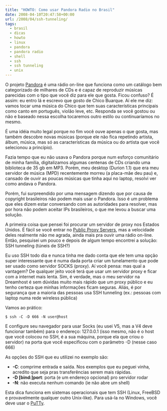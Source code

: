 ```yaml
---
title: "HOWTO: Como usar Pandora Radio no Brasil"
date: 2008-04-10T20:47:58+00:00
url: /2008/04/ssh-tunneling/
tags:
  - brasil
  - dicas
  - howto
  - linux
  - pandora
  - pandora radio
  - shell
  - ssh
  - ssh tunneling
  - unix
---
```


O projeto [Pandora][1] é uma rádio on-line que funciona como um catálogo bem categorizado de milhares de CDs e é capaz de reproduzir músicas parecidas com o tipo que você diz para ele que gosta. Ficou confuso? É assim: eu entro lá e escrevo que gosto de Chico Buarque. Aí ele me diz: vamos tocar uma música do Chico que tem suas características principais como canto em português, violão leve, etc. Responda se você gostou ou não e baseado nessa escolha tocaremos outro estilo ou continuaríamos no mesmo.

É uma idéia muito legal porque no fim você ouve apenas o que gosta, mas também descobre novas músicas (porque ele não fica repetindo artista, álbum, música, mas só as características da música ou do artista que você selecionou a princípio).

Fazia tempo que eu não usava o Pandora porque num esforço comunitário de minha família, digitalizamos algumas centenas de CDs criando uma biblioteca de 35 gb em MP3. Porém, meu desktop (Durion 1.1) que era meu servidor de música (MPD) recentemente morreu (a placa-mãe deu pau) e, cansado de ouvir as poucas músicas que tinha aqui no laptop, resolvi ver como andava o Pandora.

Porém, fui surpreendido por uma mensagem dizendo que por causa de copyright brasileiros não podem mais usar o Pandora. Isso é um problema que eles dizem estar conversando com as autoridades para resolver, mas por hora não podem aceitar IPs brasileiros, o que me levou a buscar uma solução.

A primeira coisa que pensei foi procurar um servidor de proxy nos Estados Unidos. É fácil se você entrar no [Public Proxy Servers][2], mas a velocidade deles realmente não me agrada, ainda mais pra ouvir uma rádio on-line. Então, pesquisei um pouco e depois de algum tempo encontrei a solução: SSH tunneling (túneis de SSH?)

Eu uso SSH todo dia e nunca tinha me dado conta que ele tem uma opção super interessante que é numa dada porta criar um tunelamento que pode ser usado como servidor SOCKS (proxy). Aí você pensa: mas qual a vantagem? De qualquer jeito você terá que usar um servidor proxy e ficar com a internet mais lenta. Sim, é verdade, mas o meu servidor na Dreamhost é sem dúvidas muito mais rápido que um proxy público e eu tenho certeza que minhas informações ficam seguras. Aliás, é por segurança que a maioria das pessoas usa SSH tunneling (ex.: pessoas com laptop numa rede wireless pública)

Vamos ao prático:

```
$ ssh -C -D 666 -N user@host
```

E configure seu navegador para usar Socks (eu usei V5, mas a V4 deve funcionar também) para o endereço: 127.0.0.1 (isso mesmo, não é o host que você colocou no SSH, é a sua máquina, porque ela que criou o servidor) na porta que você especificou com o parâmetro -D (nesse caso 666)

As opções do SSH que eu utilizei no exemplo são:

- **-C**: comprime entrada e saída. Nos exemplos que eu peguei vinha, acredito que seja pras transferências serem mais rápidas.
- **-D [bind:]port**: porta (e um endereço opcional) pro servidor rodar
- **-N**: não executa nenhum comando (ie não abre um shell)

Esta dica funciona em sistemas operacionais que tem SSH (Linux, FreeBSD e provavelmente qualquer outro Unix-like). Para usá-la no Windows, você deve usar o [PuTTy][3].

[1]: http://www.pandora.com/
[2]: http://www.publicproxyservers.com/
[3]: http://www.chiark.greenend.org.uk/~sgtatham/putty/download.html
